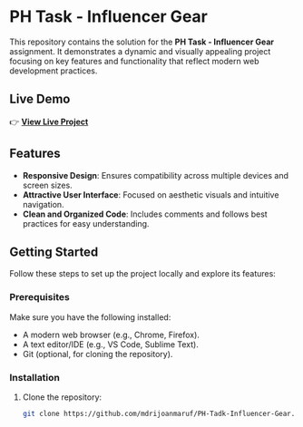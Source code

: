 # PH Task - Influencer Gear

This repository contains the solution for the **PH Task - Influencer Gear** assignment. It demonstrates a dynamic and visually appealing project focusing on key features and functionality that reflect modern web development practices.

## Live Demo

👉 **[View Live Project](https://mdrijoanmaruf.github.io/PH-Tadk-Influencer-Gear/)**

## Features

- **Responsive Design**: Ensures compatibility across multiple devices and screen sizes.  
- **Attractive User Interface**: Focused on aesthetic visuals and intuitive navigation.  
- **Clean and Organized Code**: Includes comments and follows best practices for easy understanding.  

## Getting Started

Follow these steps to set up the project locally and explore its features:

### Prerequisites

Make sure you have the following installed:
- A modern web browser (e.g., Chrome, Firefox).  
- A text editor/IDE (e.g., VS Code, Sublime Text).  
- Git (optional, for cloning the repository).

### Installation

1. Clone the repository:
   ```bash
   git clone https://github.com/mdrijoanmaruf/PH-Tadk-Influencer-Gear.git
